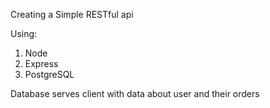 Creating a Simple RESTful api

Using:

1. Node
2. Express
3. PostgreSQL 

Database serves client with data about user and their orders